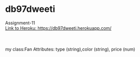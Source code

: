 # db97dweeti
Assignment-11<br>
<a href="https://db97dweeti.herokuapp.com/">Link to Heroku: https://db97dweeti.herokuapp.com/</a>
<br>
<br>
<br>
<br>
my class:Fan Attributes: type (string),color (string), price (num)
